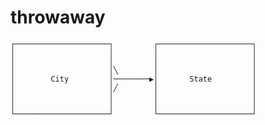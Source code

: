 # throwaway

    ┌─────────────────────┐         ┌─────────────────────┐
    │                     │         │                     │
    │                     │         │                     │
    │                     │╲        │                     │
    │        City         │────────▶│       State         │
    │                     │╱        │                     │
    │                     │         │                     │
    │                     │         │                     │
    └─────────────────────┘         └─────────────────────┘

